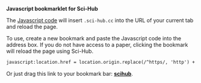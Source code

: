 **Javascript bookmarklet for Sci-Hub**

The [Javascript code](scihub_bookmark.js) will insert `.sci-hub.cc` into the URL of your current tab and reload the page.

To use, create a new bookmark and paste the Javascript code into the address box. If you do not have access to a paper, clicking the bookmark will reload the page using Sci-Hub.

```html
javascript:location.href = location.origin.replace(/^https/, 'http') + '.sci-hub.cc' + location.pathname + location.search
```

Or just drag this link to your bookmark bar: **<a href="javascript:location.href = location.origin.replace(/^https/, 'http') + '.sci-hub.cc' + location.pathname + location.search">scihub</a>**.